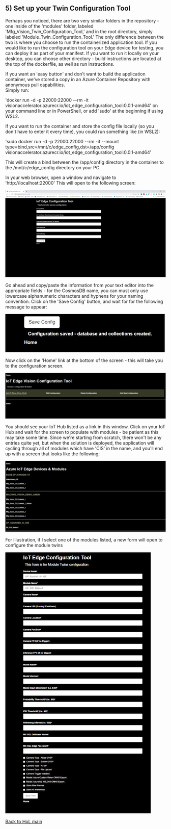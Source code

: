 ## 5) Set up your Twin Configuration Tool 

Perhaps you noticed, there are two very similar folders in the repository - one inside of the 'modules' folder, labeled 'Mfg_Vision_Twin_Configuration_Tool,' and in the root directory, simply labeled 'Module_Twin_Configuration_Tool.'  The only difference between the two is where you choose to run the containerized application tool.  If you would like to run the configuration tool on your Edge device for testing, you can deploy it as part of your manifest.  If you want to run it locally on your desktop, you can choose other directory - build instructions are located at the top of the dockerfile, as well as run instructions.

If you want an 'easy button' and don't want to build the application container, we've stored a copy in an Azure Container Repository with anonymous pull capabilities.  
Simply run:  

'docker run -d -p 22000:22000 --rm -it visionaccelerator.azurecr.io/iot_edge_configuration_tool:0.0.1-amd64' on your command line or in PowerShell, or add 'sudo' at the beginning if using WSL2.

If you want to run the container and store the config file locally (so you don't have to enter it every time), you could run something like (in WSL2):

'sudo docker run -d -p 22000:22000 --rm -it --mount type=bind,src=/mnt/c/edge_config,dst=/app/config visionaccelerator.azurecr.io/iot_edge_configuration_tool:0.0.1-amd64'

This will create a bind between the /app/config directory in the container to the /mnt/c/edge_config directory on your PC.

In your web browser, open a window and navigate to 'http://localhost:22000'  This will open to the following screen: 

![](../../hol_images/module_config_1.JPG)

Go ahead and copy/paste the information from your text editor into the appropriate fields - for the CosmosDB name, you can must only use lowercase alphanumeric characters and hyphens for your naming convention.  Click on the 'Save Config' button, and wait for for the following message to appear:

![](../../hol_images/module_config_2.JPG)

Now click on the 'Home' link at the bottom of the screen - this will take you to the configuration screen.  

![](../../hol_images/module_config_3.JPG)

You should see your IoT Hub listed as a link in this window.  Click on your IoT Hub and wait for the screen to populate with modules - be patient as this may take some time. Since we're starting from scratch, there won't be any entries quite yet, but when the solution is deployed, the application will cycling through all of modules which have 'CIS' in the name, and you'll end up with a screen that looks like the following:

![](../../hol_images/module_config_4.JPG)

For illustration, if I select one of the modules listed, a new form will open to configure the module twins

![](../../hol_images/module_config_5.JPG)



[Back to HoL main](../../Hands-on-Lab.md)
